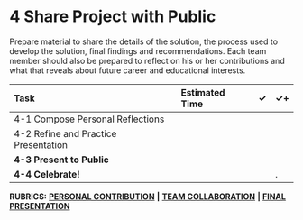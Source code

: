 # 4 Share Project with Public

Prepare material to share the details of the solution, the process used to develop the solution, final findings and recommendations. Each team member should also be prepared to reflect on his or her contributions and what that reveals about future career and educational interests.

| Task | Estimated Time | ✓ | ✓+ |
| :--- | :--- | :--- | :--- |
| 4-1 Compose Personal Reflections |  |  |  |
| 4-2 Refine and Practice Presentation |  |  |  |
| **4-3 Present to Public** |  |  |  |
| **4-4 Celebrate!** |  |  | . |

**RUBRICS:** [**PERSONAL CONTRIBUTION**]() **\|** [**TEAM COLLABORATION**]() **\|** [**FINAL PRESENTATION**]()

